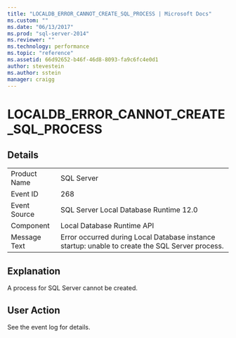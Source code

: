 ```yaml
---
title: "LOCALDB_ERROR_CANNOT_CREATE_SQL_PROCESS | Microsoft Docs"
ms.custom: ""
ms.date: "06/13/2017"
ms.prod: "sql-server-2014"
ms.reviewer: ""
ms.technology: performance
ms.topic: "reference"
ms.assetid: 66d92652-b46f-46d8-8093-fa9c6fc4e0d1
author: stevestein
ms.author: sstein
manager: craigg
---
```

# LOCALDB_ERROR_CANNOT_CREATE_SQL_PROCESS
    
## Details  
  
|||  
|-|-|  
|Product Name|SQL Server|  
|Event ID|268|  
|Event Source|SQL Server Local Database Runtime 12.0|  
|Component|Local Database Runtime API|  
|Message Text|Error occurred during Local Database instance startup: unable to create the SQL Server process.|  
  
## Explanation  
 A process for SQL Server cannot be created.  
  
## User Action  
 See the event log for details.  
  
  
